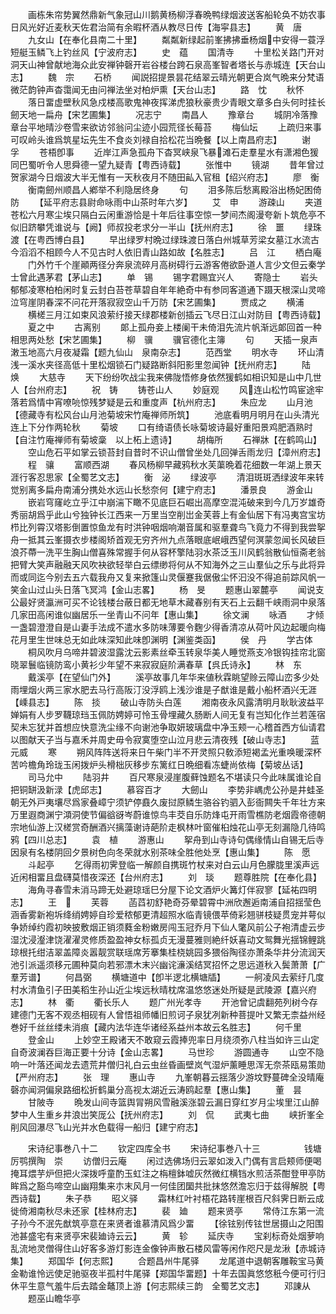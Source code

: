<!-- { "loadSidebar": true } -->
　　画栋朱帘势翼然鼎新气象冠山川鹅黄杨柳浮春晩鸭绿烟波送客船轮奂不妨农事日风光好近麦秋天佐君治简有余暇杯酒从教尽日传【海寜县志】
　　黄　唐
　　九女山【在奉化县南二十里】
　　粼粼新绿起前峯拂拂垂杨烟中安得一蓑浮短艇玉鳞飞上钓丝风【宁波府志】
　　史　蕴
　　国清寺
　　十里松关路门开对洞天山神曾献地海众此安禅钟磬开岩谷楼台跨石泉高峯智者塔长与赤城连【天台山志】
　　魏　宗
　　石桥
　　闻説招提景昙花结翠云晴光朝更合岚气晩来分梵语微茫韵钟声杳霭闻无由问禅法坐对柏炉熏【天台山志】
　　路　忱
　　秋怀
　　落日畱虚壁秋风急戍楼高歌鬼神夜挥涕虎狼秋豪贵少青眼文章多白头何时挂长劒天地一扁舟【宋艺圃集】
　　况志宁
　　南昌人
　　豫章台
　　城阴冷落豫章台平地晴沙卷雪来欲访邻翁问尘迹小园荒径长莓苔
　　梅仙坛
　　上疏归来事可叹岭头谁爲筑星坛先生不食炎刘禄自拾松花当晩餐【以上南昌府志】
　　谢　孚
　　苍梧卽事
　　近岸江声急孤舟下杳冥峡泉飞暴滩石走羣星水有潇湘色猨同巴蜀听令人思舜德一望九疑青【粤西诗载】
　　张惟中
　　镜湖
　　昔年曾过贺家湖今日烟波大半无惟有一天秋夜月不随田畆入官租【绍兴府志】
　　廖　衡
　　衡南劒州顺昌人鄕举不利隐居终身
　　句
　　泪多陈后愁离殿浴出杨妃困倚防
　　【延平府志县尉命咏雨中山茶时年六岁】
　　艾　申
　　游疎山
　　夹道苍松六月寒尘埃只隔白云闲重游恰是十年后往事空惊一梦间杰阁漫夸新卜筑危亭不似旧跻攀凭谁说与【阙】师叔投老求分一半山【抚州府志】
　　徐　噩
　　绿珠渡【在粤西博白县】
　　早出绿罗村晩过绿珠渡日落白州城草芳梁女墓江水流古今滔滔不相顾今人不见古时人依旧青山路如故【名胜志】
　　吕　江
　　栖白庵
　　门外竹千个崖顚两径分奔泉流碎月高树碍行云游客倦欲卧道人言少文但云秦学士曾此遇茅君【茅山志】
　　单　锡
　　锡字君赐宜兴人
　　寄隐士
　　岩头郁郁凌寒柏柏闲时复云封白苔苍草碧自年年絶奇中有参同客道通下蹑天根深山灵啼泣穹崖阴春深不问花开落寂寂空山千万防【宋艺圃集】
　　贾成之
　　横浦
　　横槎三月江如束风浪萦纡接天绿郡楼新创插云飞尽日江山对防目【粤西诗载】
　　夏之中
　　古离别
　　郞上孤舟妾上楼阑干未倚泪先流片帆渐远郞回首一种相思两处愁【宋艺圃集】
　　柳　骥
　　骥官德化主簿
　　句
　　天插一泉声潄玉地高六月夜凝霜【题九仙山　泉南杂志】
　　范西堂
　　明水寺
　　环山清浅一溪水夹径高低十里松烟锁石门疑路断斜阳影里忽闻钟【抚州府志】
　　陆　焕
　　大慈寺
　　天下纷纷吹战尘我来佛陇悟修身依然猨鹤如相识知是山中几世人【台州府志】
　　祝　铸
　　铸苍山人
　　妙庭观
　　风连山松竹鸣宦途牢落若爲情中宵嘹喨惊残梦疑是云和重度声【杭州府志】
　　朱应龙
　　山月池【德藏寺有松风台山月池菊坡宋竹庵禅师所筑】
　　池底看明月明月在山头清光连上下分作两轮秋
　　菊坡
　　口有绮语债长咏菊坡诗最好重阳景鸡肥酒熟时【自注竹庵禅师有菊坡稾　以上柘上遗诗】
　　胡梅所
　　石禅牀【在鹤鸣山】
　　空山危石平如掌云锁苔封自昔时不识山僧曾坐处几回弹舌雨龙归【漳州府志】
　　程　骧
　　富顺西湖
　　春风杨柳早藏鸦秋水芙蕖晩着花细数一年湖上景天涯行客忍思家【全蜀艺文志】
　　衡　泌
　　绿波亭
　　清泪斑斑洒绿波年来转觉别离多扁舟南浦分携处水远山长愁奈何【建宁府志】
　　潘景良
　　游金山
　　嵌岩穹窿屹立乎江中崩湍下瞰不见底巨石崛出高摩空混沌破来到今几万岁雄奇秀丽胡爲乎此山兮独钟长江西来一万里当空削岀金芙蓉上有金仙居下有冯夷宫宝坊栉比列霄汉塔影倒置惊鱼龙有时洪钟咽烟响潮音属和驱羣聋鸟飞竟力不得到我尝挐舟一抵其云峯摄衣步楼阁矫首观无穷齐州九点落眼底岷峨西望何溟蒙忽闻长风破巨浪芥蔕一洗平生胸山僧喜殊常握手何从容杯擎陆羽水茶泛玉川风鹤翁散仙恒斋老翁把臂大笑声融融天风吹袂欲轻举白云缥缈将何从不知海外之三山羣仙之乐与此将异而或同迄今别去五六载我舟又复来掀篷山灵偃蹇我倨傲尘怀汩没不得追前踪风帆一笑金山过山头日落飞冥鸿【金山志畧】
　　杨　旻
　　题惠山翠麓亭
　　闻说支公最好贤瀛洲可买不论钱楼台蔽日都无地草木藏春别有天石上云翻千峡雨洞中泉落几家田高闲谁似幽居乐一坐青山不问年【惠山集】
　　徐文澜
　　咏酒
　　才倾一盏碧澄澄自是山妻手法成不遣水多防味薄要令麴少得香清凉从荷叶风边起暖向梅花月里生世味总无如此味深知此味卽渊明【渊鉴类函】
　　侯　丹
　　学古体
　　桐风吹月乌啼井碧波湿露沈云影素丝牵玉转泉华美人睡觉燕支冷银钩挂帘北窗晓翠鬟临镜防鸾小黄衫少年望不来寂寂庭阶满春草【呉氏诗永】
　　林　东
　　戴溪亭【在望仙门外】
　　溪亭故事几年华来値秋霖眺望赊云障山峦多少处雨埋烟火两三家水肥去马行高阪汀没浮鸥上浅沙谁是子猷谁是戴小船杯酒兴无涯【嵊县志】
　　陈　掞
　　破山寺防头白莲
　　湘南夜永风露清明月耿耿波益平婵娟有人步罗韈琼珰玉佩防娉婷可怜玉骨埋藏久肠断人间无复有岂知化作兰若莲宿契未忘犹并首想应快意洗尘缘不向谢池争取妍玻璃盘中净玉颊一心稽首西方仙请君以图献天子当与嘉禾并周史毋令寂寞堕空山泣月悲云清夜残【破山寺志】
　　蓝元威
　　寒
　　朔风阵阵送将来日午柴门半不开灵照只敎添短褐孟光重唤暖深杯苦吟檐角玲珑玉闲拨炉头榾柮灰移步东篱红日晩细看冻蜨尚依梅【菊坡丛话】
　　司马允中
　　陆羽井
　　百尺寒泉浸崖腹藓蚀题名不堪读只今此味属谁论自把铜缾汲新渌【虎邱志】
　　慕容百才
　　大劒山
　　李势非嵎虎公孙是井蛙圣朝无外戸夷壤尽爲家叠嶂宁须铲停鼖久废挝原鳞生骆谷钓驷入彭衙闗失千年壮方来万里遐商渊宁澒洞使节偏谽谺岑蔚谁惊鸟丰茭自乐防烽屯开雨雪樵防老烟霞帝德朝宗地仙游上汉槎赏奇酬酒兴摛藻谢诗葩阶走枫林叶窗催桕烛花山亭无刻漏隐几待鸣鸦【四川总志】
　　袁　植
　　游惠山
　　挐舟到山寺诗句偶缘情山自锡无后寺因泉有名楼阴回夕景树色向冬荣就水别茶味全胜他处烹【惠山集】
　　陈　愿
　　斗起亭
　　乞得雨初霁登临一解颜自携斑竹杖来对白云山月色朦胧里溪声远近闲相畱且盘礴莫惜夜深还【台州府志】
　　刘　琰
　　题尊胜院【在奉化县】
　　海角寻春雪未消马蹄无处避琼瑶巳分屋下论文酒炉火篝灯伴寂寥【延祐四明志】
　　王　
　　芙蓉
　　菡蓞初舒艳奇芬晕碧霄中洲欣邂逅南浦自招揺莹色涵香雾新袍坼绛绡娉婷自珍爱秾郁更清超照水临青镜偎苹倚彩翘骈枝疑贯宠并萼似争娇绰约霞初映披敷烟正销须蕤金粉嫩房闯玉冠乔月下仙人氅风前公子袍清虚云步湿沈浸瀣津饶濯濯灵修质盈盈神女标孤贞无漫蔓雅则絶纤妖喜动文鸳舞光揺锦鲤跳琼根托绀洁翠盖障炎嚣靓赏联瑶席芳搴集桂桡姚园多猥俗陶径亦萧条华井分流润天池引派遥须移元圃种莫向若邪漂木末兴幽诧濓溪结冥招怀之思远道秋入鬓萧萧【广羣芳谱】
　　何昌弼
　　横塘道中【卽半逻北横塘牐】
　　一舸凌风去萦纡几度村水清鱼引子田美稻生孙山近尘埃远秋晴枕席温悠悠迷处所疑是武陵源【嘉兴府志】
　　林　衢
　　衢长乐人
　　题广州光孝寺
　　开池曾记虞翻苑列树今存建德门无客不观丞相砚有人曾悟祖师幡旧煎诃子泉犹冽新种菩提叶又繁无柰益州经巻好千丝丝缕未消痕【藏内法华连华诸经系益州本故云名胜志】
　　何千里
　　登金山
　　上妙空王殿诸天不敢窥云霞捧兜率日月绕须弥八柱当如许三山定自奇波澜吞巨海正要十分诗【金山志畧】
　　马世珍
　　游圆通寺
　　山空不隐响一叶落还闻龙去遗荒井僧归礼白云虫丝昏画壁岚气湿炉薰睡思浑无奈茶瓯易策勋【严州府志】
　　张　理
　　惠山寺
　　九峯朝暮云揺落少游坟野蔓碑全没晴庵磬亦闻洞偏泉路细松折鹤巢分高视太湖近云涛鸥起羣【惠山集】
　　董　昙
　　甘陂寺
　　晩发山间寺篮舆冐朔风雪融溪涨碧云漏日穿红岁月尘埃里江山醉梦中人生重乡井浪岀笑厐公【抚州府志】
　　刘　侃
　　武夷七曲
　　峡折峯全削风回瀑尽飞山光并水色载得一船归【建宁府志】

　　宋诗纪事巻八十二
　　钦定四库全书
　　宋诗纪事巻八十三　　　　　钱塘厉鹗撰陶　崇
　　访僧归云庵
　　闲过选佛场归云翠如泼入门偶有言启颊师便喝掩耳煨芋炉但把火深拨呼童酌玉虹注之栴檀鉢嘘灰然微红横铛水煎活茶酣登甲亭防眸爲之豁鸟啼空山幽翔集来朩末风月一何佳团圞共批抹悠然澹忘归于兹得解脱【粤西诗载】
　　朱子恭
　　昭义驿
　　霜林红叶衬梧花路转崖根百尺斜霁日断云成徙倚湘南秋尽未还家【桂林府志】
　　裴　廸
　　题来贤亭
　　常侍江东第一流子孙今不泯先猷筑亭意在来贤者谁慕清风爲少畱
　　【徐铉别传铉世居摄山之阳围池甚盛宅有来贤亭宋裴廸诗云云】
　　黄　轸
　　延庆寺
　　宝刹标奇处烟萝响乱流地灵僧得住山好客多游灯影连金像钟声散石楼风雷等闲作咫尺是龙湫【赤城诗集】
　　郑国华【何志熙】
　　合题昌州牛尾驿
　　龙尾道中退朝客雕鞍宝马黄金勒谁怜远使足驰驱夜半孤村牛尾驿【郑国华畱题】十年去国眞悠悠秖今便可行归休平生意气羞牛后去踏金鼇顶上游【何志熙续三韵　全蜀艺文志】
　　邓諌从
　　题巫山瞻华亭
